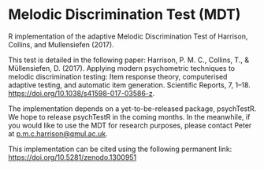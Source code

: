 # Melodic Discrimination Test (MDT)

R implementation of the adaptive Melodic Discrimination Test of Harrison, Collins, and Mullensiefen (2017).

This test is detailed in the following paper: Harrison, P. M. C., Collins, T., & Müllensiefen, D. (2017). 
Applying modern psychometric techniques to melodic discrimination testing: 
Item response theory, computerised adaptive testing, and automatic item generation. 
Scientific Reports, 7, 1–18. https://doi.org/10.1038/s41598-017-03586-z.

The implementation depends on a yet-to-be-released package, psychTestR. 
We hope to release psychTestR in the coming months.
In the meanwhile, if you would like to use the MDT for research purposes, 
please contact Peter at p.m.c.harrison@qmul.ac.uk.

This implementation can be cited using the following permanent link:
https://doi.org/10.5281/zenodo.1300951 
